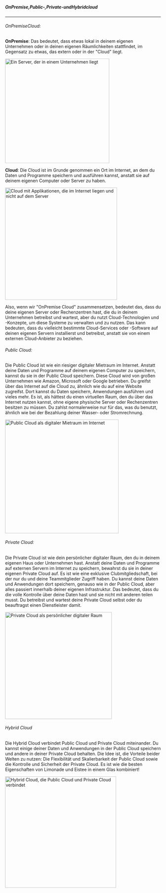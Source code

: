 ##### OnPremise,Public-,Private-undHybridcloud

---

###### OnPremiseCloud:

**OnPremise**: Das bedeutet, dass etwas lokal in deinem eigenen Unternehmen oder in deinen eigenen Räumlichkeiten stattfindet, im Gegensatz zu etwas, das extern oder in der "Cloud" liegt.



<img src="https://th.bing.com/th/id/OIG3.eFoxmLozzdRSF12B8QMG?w=1024&h=1024&rs=1&pid=ImgDetMain" title="" alt="Ein Server, der in einem Unternehmen liegt" width="337">



**Cloud**: Die Cloud ist im Grunde genommen ein Ort im Internet, an dem du Daten und Programme speichern und ausführen kannst, anstatt sie auf deinem eigenen Computer oder Server zu haben.



<img title="" src="https://th.bing.com/th/id/OIG2.FilHENs6g6fhOh_1NqbD?pid=ImgGn" alt="Cloud mit Applikationen, die im Internet liegen und nicht auf dem Server" width="362">



Also, wenn wir "OnPremise Cloud" zusammensetzen, bedeutet das, dass du deine eigenen Server oder Rechenzentren hast, die du in deinem Unternehmen betreibst und wartest, aber du nutzt Cloud-Technologien und -Konzepte, um diese Systeme zu verwalten und zu nutzen. Das kann bedeuten, dass du vielleicht bestimmte Cloud-Services oder -Software auf deinen eigenen Servern installierst und betreibst, anstatt sie von einem externen Cloud-Anbieter zu beziehen.



###### Public Cloud:

Die Public Cloud ist wie ein riesiger digitaler Mietraum im Internet. Anstatt deine Daten und Programme auf deinem eigenen Computer zu speichern, kannst du sie in der Public Cloud speichern. Diese Cloud wird von großen Unternehmen wie Amazon, Microsoft oder Google betrieben. Du greifst über das Internet auf die Cloud zu, ähnlich wie du auf eine Website zugreifst. Dort kannst du Daten speichern, Anwendungen ausführen und vieles mehr. Es ist, als hättest du einen virtuellen Raum, den du über das Internet nutzen kannst, ohne eigene physische Server oder Rechenzentren besitzen zu müssen. Du zahlst normalerweise nur für das, was du benutzt, ähnlich wie bei der Bezahlung deiner Wasser- oder Stromrechnung.



<img title="" src="https://th.bing.com/th/id/OIG1.MxEzcUC3beD9CeDHCGAx?pid=ImgGn" alt="Public Cloud als digitaler Mietraum im Internet" width="367">



###### Private Cloud:

Die Private Cloud ist wie dein persönlicher digitaler Raum, den du in deinem eigenen Haus oder Unternehmen hast. Anstatt deine Daten und Programme auf externen Servern im Internet zu speichern, bewahrst du sie in deiner eigenen Private Cloud auf. Es ist wie eine exklusive Clubmitgliedschaft, bei der nur du und deine Teammitglieder Zugriff haben. Du kannst deine Daten und Anwendungen dort speichern, genauso wie in der Public Cloud, aber alles passiert innerhalb deiner eigenen Infrastruktur. Das bedeutet, dass du die volle Kontrolle über deine Daten hast und sie nicht mit anderen teilen musst. Du betreibst und wartest deine Private Cloud selbst oder du beauftragst einen Dienstleister damit.

<img src="https://th.bing.com/th/id/OIG4.vNBHa.4YPEPbgRzOyMUt?pid=ImgGn" title="" alt="Private Cloud als persönlicher digitaler Raum" width="345">



###### Hybrid Cloud

Die Hybrid Cloud verbindet Public Cloud und Private Cloud miteinander. Du kannst einige deiner Daten und Anwendungen in der Public Cloud speichern und andere in deiner Private Cloud behalten. Die Idee ist, die Vorteile beider Welten zu nutzen: Die Flexibilität und Skalierbarkeit der Public Cloud sowie die Kontrolle und Sicherheit der Private Cloud. Es ist wie die besten Eigenschaften von Limonade und Eistee in einem Glas kombiniert!

<img src="https://th.bing.com/th/id/OIG1.qoj47NnhF0mVs5RGgOHo?w=1024&h=1024&rs=1&pid=ImgDetMain" title="" alt="Hybrid Cloud, die Public Cloud und Private Cloud verbindet" width="359">
